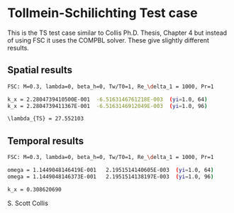# Tollmein-Schilichting Test case

This is the TS test case similar to Collis Ph.D. Thesis, Chapter 4
but instead of using FSC it uses the COMPBL solver.  These give 
slightly different results.

## Spatial results

```bash
FSC: M=0.3, lambda=0, beta_h=0, Tw/T0=1, Re_\delta_1 = 1000, Pr=1

k_x = 2.2804739410500E-001  -6.5163146761218E-003  (yi=1.0, 64)
k_x = 2.2804739411367E-001  -6.5163146912049E-003  (yi=1.0, 96)

\lambda_{TS} = 27.552103
```

## Temporal results

```bash
FSC: M=0.3, lambda=0, beta_h=0, Tw/T0=1, Re_\delta_1 = 1000, Pr=1

omega = 1.1449048146419E-001   2.1951514140605E-003  (yi=1.0, 64)
omega = 1.1449048146373E-001   2.1951514138197E-003  (yi=1.0, 96)

k_x = 0.308620690
```

S. Scott Collis

